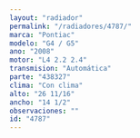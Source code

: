 ```yaml
---
layout: "radiador"
permalink: "/radiadores/4787/"
marca: "Pontiac"
modelo: "G4 / G5"
ano: "2008"
motor: "L4 2.2 2.4"
transmision: "Automática"
parte: "438327"
clima: "Con clima"
alto: "26 11/16"
ancho: "14 1/2"
observaciones: ""
id: "4787"
---
```


